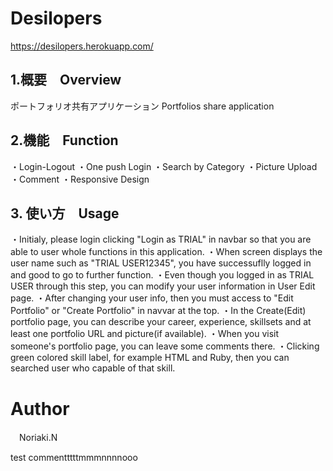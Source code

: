# Desilopers
<https://desilopers.herokuapp.com/>
## 1.概要　Overview
 ポートフォリオ共有アプリケーション
 Portfolios share application

## 2.機能　Function
 ・Login-Logout
 ・One push Login
 ・Search by Category
 ・Picture Upload
 ・Comment
 ・Responsive Design

## 3. 使い方　Usage
 ・Initialy, please login clicking "Login as TRIAL" in navbar so that you are able to user whole functions in this application.
 ・When screen displays the user name such as "TRIAL USER12345", you have successuflly logged in and good to go to further function.
 ・Even though you logged in as TRIAL USER through this step, you can modify your user information in User Edit page.
 ・After changing your user info, then you must access to "Edit Portfolio" or "Create Portfolio" in navvar at the top.
 ・In the Create(Edit) portfolio page, you can describe your career, experience, skillsets and at least one portfolio URL and picture(if available).
 ・When you visit someone's portfolio page, you can leave some comments there.
 ・Clicking green colored skill label, for example HTML and Ruby, then you can searched user who capable of that skill.

# Author
　Noriaki.N


test commentttttmmmnnnnooo